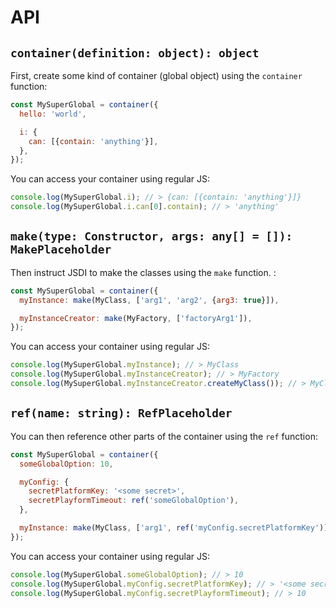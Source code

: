 # API

## `container(definition: object): object`

First, create some kind of container (global object) using the `container` function:

```js
const MySuperGlobal = container({
  hello: 'world',

  i: {
    can: [{contain: 'anything'}],
  },
});
```

You can access your container using regular JS:

```js
console.log(MySuperGlobal.i); // > {can: [{contain: 'anything'}]}
console.log(MySuperGlobal.i.can[0].contain); // > 'anything'
```

## `make(type: Constructor, args: any[] = []): MakePlaceholder`

Then instruct JSDI to make the classes using the `make` function. :

```js
const MySuperGlobal = container({
  myInstance: make(MyClass, ['arg1', 'arg2', {arg3: true}]),

  myInstanceCreator: make(MyFactory, ['factoryArg1']),
});
```

You can access your container using regular JS:

```js
console.log(MySuperGlobal.myInstance); // > MyClass
console.log(MySuperGlobal.myInstanceCreator); // > MyFactory
console.log(MySuperGlobal.myInstanceCreator.createMyClass()); // > MyClass
```

## `ref(name: string): RefPlaceholder`

You can then reference other parts of the container using the `ref` function:

```js
const MySuperGlobal = container({
  someGlobalOption: 10,

  myConfig: {
    secretPlatformKey: '<some secret>',
    secretPlayformTimeout: ref('someGlobalOption'),
  },

  myInstance: make(MyClass, ['arg1', ref('myConfig.secretPlatformKey')]),
});
```

You can access your container using regular JS:

```js
console.log(MySuperGlobal.someGlobalOption); // > 10
console.log(MySuperGlobal.myConfig.secretPlatformKey); // > '<some secret>'
console.log(MySuperGlobal.myConfig.secretPlayformTimeout); // > 10
```
